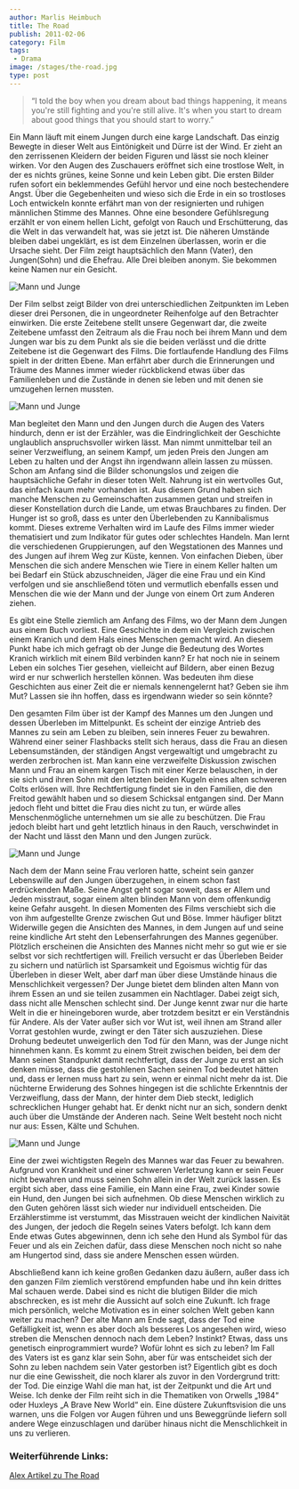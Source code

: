 ```yaml
---
author: Marlis Heimbuch
title: The Road
publish: 2011-02-06
category: Film
tags:
 - Drama
image: /stages/the-road.jpg
type: post
---
```


>“I told the boy when you dream about bad things happening, it means you're still fighting and you're still alive. It's when you start to dream about good things that you should start to worry.”

Ein Mann läuft mit einem Jungen durch eine karge Landschaft. Das einzig Bewegte in dieser Welt aus Eintönigkeit und Dürre ist der Wind. Er zieht an den zerrissenen Kleidern der beiden Figuren und lässt sie noch kleiner wirken. Vor den Augen des Zuschauers eröffnet sich eine trostlose Welt, in der es nichts grünes, keine Sonne und kein Leben gibt. Die ersten Bilder rufen sofort ein beklemmendes Gefühl hervor und eine noch bestechendere Angst. Über die Gegebenheiten und wieso sich die Erde in ein so trostloses Loch entwickeln konnte erfährt man von der resignierten und ruhigen männlichen Stimme des Mannes. Ohne eine besondere Gefühlsregung erzählt er von einem hellen Licht, gefolgt von Rauch und Erschütterung, das die Welt in das verwandelt hat, was sie jetzt ist. Die näheren Umstände bleiben dabei ungeklärt, es ist dem Einzelnen überlassen, worin er die Ursache sieht. Der Film zeigt hauptsächlich den Mann (Vater), den Jungen(Sohn) und die Ehefrau. Alle Drei bleiben anonym. Sie bekommen keine Namen nur ein Gesicht.


![Mann und Junge](~@assets/the-road/mann-und-junge.jpg)

Der Film selbst zeigt Bilder von drei unterschiedlichen Zeitpunkten im Leben dieser drei Personen, die in ungeordneter Reihenfolge auf den Betrachter einwirken. Die erste Zeitebene stellt unsere Gegenwart dar, die zweite Zeitebene umfasst den Zeitraum als die Frau noch bei ihrem Mann und dem Jungen war bis zu dem Punkt als sie die beiden verlässt und die dritte Zeitebene ist die Gegenwart des Films. Die fortlaufende Handlung des Films spielt in der dritten Ebene. Man erfährt aber durch die Erinnerungen und Träume des Mannes immer wieder rückblickend etwas über das Familienleben und die Zustände in denen sie leben und mit denen sie umzugehen lernen mussten.

![Mann und Junge](~@assets/the-road/welt.jpg)

Man begleitet den Mann und den Jungen durch die Augen des Vaters hindurch, denn er ist der Erzähler, was die Eindringlichkeit der Geschichte unglaublich anspruchsvoller wirken lässt. Man nimmt unmittelbar teil an seiner Verzweiflung, an seinem Kampf, um jeden Preis den Jungen am Leben zu halten und der Angst ihn irgendwann allein lassen zu müssen. Schon am Anfang sind die Bilder schonungslos und zeigen die hauptsächliche Gefahr in dieser toten Welt. Nahrung ist ein wertvolles Gut, das einfach kaum mehr vorhanden ist. Aus diesem Grund haben sich manche Menschen zu Gemeinschaften zusammen getan und streifen in dieser Konstellation durch die Lande, um etwas Brauchbares zu finden. Der Hunger ist so groß, dass es unter den Überlebenden zu Kannibalismus kommt. Dieses extreme Verhalten wird im Laufe des Films immer wieder thematisiert und zum Indikator für gutes oder schlechtes Handeln. Man lernt die verschiedenen Gruppierungen, auf den Wegstationen des Mannes und des Jungen auf ihrem Weg zur Küste, kennen. Von einfachen Dieben, über Menschen die sich andere Menschen wie Tiere in einem Keller halten um bei Bedarf ein Stück abzuschneiden, Jäger die eine Frau und ein Kind verfolgen und sie anschließend töten und vermutlich ebenfalls essen und Menschen die wie der Mann und der Junge von einem Ort zum Anderen ziehen.

Es gibt eine Stelle ziemlich am Anfang des Films, wo der Mann dem Jungen aus einem Buch vorliest. Eine Geschichte in dem ein Vergleich zwischen einem Kranich und dem Hals eines Menschen gemacht wird. An diesem Punkt habe ich mich gefragt ob der Junge die Bedeutung des Wortes Kranich wirklich mit einem Bild verbinden kann? Er hat noch nie in seinem Leben ein solches Tier gesehen, vielleicht auf Bildern, aber einen Bezug wird er nur schwerlich herstellen können. Was bedeuten ihm diese Geschichten aus einer Zeit die er niemals kennengelernt hat? Geben sie ihm Mut? Lassen sie ihn hoffen, dass es irgendwann wieder so sein könnte?

Den gesamten Film über ist der Kampf des Mannes um den Jungen und dessen Überleben im Mittelpunkt. Es scheint der einzige Antrieb des Mannes zu sein am Leben zu bleiben, sein inneres Feuer zu bewahren. Während einer seiner Flashbacks stellt sich heraus, dass die Frau an diesen Lebensumständen, der ständigen Angst vergewaltigt und umgebracht zu werden zerbrochen ist. Man kann eine verzweifelte Diskussion zwischen Mann und Frau an einem kargen Tisch mit einer Kerze belauschen, in der sie sich und ihren Sohn mit den letzten beiden Kugeln eines alten schweren Colts erlösen will. Ihre Rechtfertigung findet sie in den Familien, die den Freitod gewählt haben und so diesem Schicksal entgangen sind. Der Mann jedoch fleht und bittet die Frau dies nicht zu tun, er würde alles Menschenmögliche unternehmen um sie alle zu beschützen. Die Frau jedoch bleibt hart und geht letztlich hinaus in den Rauch, verschwindet in der Nacht und lässt den Mann und den Jungen zurück.

![Mann und Junge](~@assets/the-road/ueberleben.jpg)

Nach dem der Mann seine Frau verloren hatte, scheint sein ganzer Lebenswille auf den Jungen überzugehen, in einem schon fast erdrückenden Maße. Seine Angst geht sogar soweit, dass er Allem und Jeden misstraut, sogar einem alten blinden Mann von dem offenkundig keine Gefahr ausgeht. In diesen Momenten des Films verschiebt sich die von ihm aufgestellte Grenze zwischen Gut und Böse. Immer häufiger blitzt Widerwille gegen die Ansichten des Mannes, in dem Jungen auf und seine reine kindliche Art steht den Lebenserfahrungen des Mannes gegenüber. Plötzlich erscheinen die Ansichten des Mannes nicht mehr so gut wie er sie selbst vor sich rechtfertigen will. Freilich versucht er das Überleben Beider zu sichern und natürlich ist Sparsamkeit und Egoismus wichtig für das Überleben in dieser Welt, aber darf man über diese Umstände hinaus die Menschlichkeit vergessen? Der Junge bietet dem blinden alten Mann von ihrem Essen an und sie teilen zusammen ein Nachtlager.  Dabei zeigt sich, dass nicht alle Menschen schlecht sind. Der Junge kennt zwar nur die harte Welt in die er hineingeboren wurde, aber trotzdem besitzt er ein Verständnis für Andere. Als der Vater außer sich vor Wut ist, weil ihnen am Strand aller Vorrat gestohlen wurde, zwingt er den Täter sich auszuziehen. Diese Drohung bedeutet unweigerlich den Tod für den Mann, was der Junge nicht hinnehmen kann. Es kommt zu einem Streit zwischen beiden, bei dem der Mann seinen Standpunkt damit rechtfertigt, dass der Junge zu erst an sich denken müsse, dass die gestohlenen Sachen seinen Tod bedeutet hätten und, dass er lernen muss hart zu sein, wenn er einmal nicht mehr da ist. Die nüchterne Erwiderung des Sohnes hingegen ist die schlichte Erkenntnis der Verzweiflung, dass der Mann, der hinter dem Dieb steckt, lediglich schrecklichen Hunger gehabt hat. Er denkt nicht nur an sich, sondern denkt auch über die Umstände der Anderen nach. Seine Welt besteht noch nicht nur aus: Essen, Kälte und Schuhen.

![Mann und Junge](~@assets/the-road/familie.jpg)

Eine der zwei wichtigsten Regeln des Mannes war das Feuer zu bewahren. Aufgrund von Krankheit und einer schweren Verletzung kann er sein Feuer nicht bewahren und muss seinen Sohn allein in der Welt zurück lassen. Es ergibt sich aber, dass eine Familie, ein Mann eine Frau, zwei Kinder sowie ein Hund, den Jungen bei sich aufnehmen. Ob diese Menschen wirklich zu den Guten gehören lässt sich wieder nur individuell entscheiden. Die Erzählerstimme ist verstummt, das Misstrauen weicht der kindlichen Naivität des Jungen, der jedoch die Regeln seines Vaters befolgt. Ich kann dem Ende etwas Gutes abgewinnen, denn ich sehe den Hund als Symbol für das Feuer und als ein Zeichen dafür, dass diese Menschen noch nicht so nahe am Hungertod sind, dass sie andere Menschen essen würden.

Abschließend kann ich keine großen Gedanken dazu äußern, außer dass ich den ganzen Film ziemlich verstörend empfunden habe und ihn kein drittes Mal schauen werde. Dabei sind es nicht die blutigen Bilder die mich abschrecken, es ist mehr die Aussicht auf solch eine Zukunft. Ich frage mich persönlich, welche Motivation es in einer solchen Welt geben kann weiter zu machen? Der alte Mann am Ende sagt, dass der Tod eine Gefälligkeit ist, wenn es aber doch als besseres Los angesehen wird, wieso streben die Menschen dennoch nach dem Leben? Instinkt? Etwas, dass uns genetisch einprogrammiert wurde? Wofür lohnt es sich zu leben? Im Fall des Vaters ist es ganz klar sein Sohn, aber für was entscheidet sich der Sohn zu leben nachdem sein Vater gestorben ist? Eigentlich gibt es doch nur die eine Gewissheit, die noch klarer als zuvor in den Vordergrund tritt: der Tod. Die einzige Wahl die man hat, ist der Zeitpunkt und die Art und Weise. Ich denke der Film reiht sich in die Thematiken von Orwells „1984“ oder Huxleys „A Brave New World“ ein. Eine düstere Zukunftsvision die uns warnen, uns die Folgen vor Augen führen und uns Beweggründe liefern soll andere Wege einzuschlagen und darüber hinaus nicht die Menschlichkeit in uns zu verlieren.

### Weiterführende Links:
[Alex Artikel zu The Road](/posts/the-road-alex.html)
